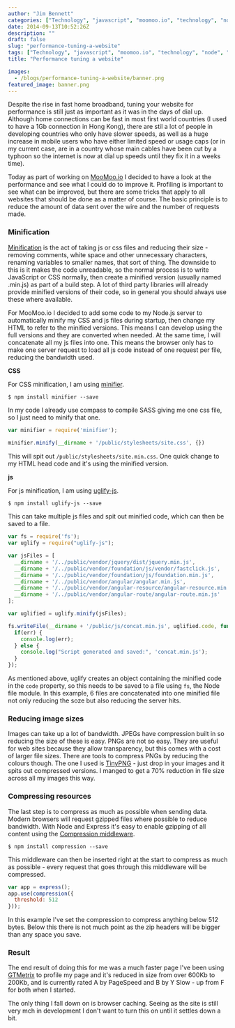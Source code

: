 ```yaml
---
author: "Jim Bennett"
categories: ["Technology", "javascript", "moomoo.io", "technology", "node", "css", "minify", "performance"]
date: 2014-09-13T10:52:26Z
description: ""
draft: false
slug: "performance-tuning-a-website"
tags: ["Technology", "javascript", "moomoo.io", "technology", "node", "css", "minify", "performance"]
title: "Performance tuning a website"

images:
  - /blogs/performance-tuning-a-website/banner.png
featured_image: banner.png
---
```



Despite the rise in fast home broadband, tuning your website for performance is still just as important as it was in the days of dial up.  Although home connections can be fast in most first world countries (I used to have a 1Gb connection in Hong Kong), there are stil a lot of people in developing countries who only have slower speeds, as well as a huge increase in mobile users who have either limited speed or usage caps (or in my current case, are in a country whose main cables have been cut by a typhoon so the internet is now at dial up speeds until they fix it in a weeks time).

Today as part of working on [MooMoo.io](https://www.moomoo.io) I decided to have a look at the performance and see what I could do to improve it.
Profiling is important to see what can be improved, but there are some tricks that apply to all websites that should be done as a matter of course.  The basic principle is to reduce the amount of data sent over the wire and the number of requests made.

### Minification
[Minification](http://en.wikipedia.org/wiki/Minification_%28programming%29) is the act of taking js or css files and reducing their size - removing comments, white space and other unnecessary characters, renaming variables to smaller  names, that sort of thing.  The downside to this is it makes the code unreadable, so the normal process is to write JavaScript or CSS normally, then create a minified version (usually named <filename>.min.js) as part of a build step.  A lot of third party libraries will already provide minified versions of their code, so in general you should always use these where available.

For MooMoo.io I decided to add some code to my Node.js server to automatically minify my CSS and js files during startup, then change my HTML to refer to the minified versions.  This means I can develop using the full versions and they are converted when needed.  At the same time, I will concatenate all my js files into one.  This means the browser only has to make one server request to load all js code instead of one request per file, reducing the bandwidth used.

**CSS**

For CSS minification, I am using [minifier](https://www.npmjs.org/package/minifier).
```
$ npm install minifier --save
```

In my code I already use compass to compile SASS giving me one css file, so I just need to minify that one.

```js
var minifier = require('minifier');
  
minifier.minify(__dirname + '/public/stylesheets/site.css', {})
```

This will spit out `/public/stylesheets/site.min.css`.  One quick change to my HTML head code and it's using the minified version.

**js**

For js minification, I am using [uglify-js](https://www.npmjs.org/package/uglify-js).
```
$ npm install uglify-js --save
```

This can take multiple js files and spit out minified code, which can then be saved to a file.

```js
var fs = require('fs');
var uglify = require("uglify-js");

var jsFiles = [
  __dirname + '/../public/vendor/jquery/dist/jquery.min.js',
  __dirname + '/../public/vendor/foundation/js/vendor/fastclick.js',
  __dirname + '/../public/vendor/foundation/js/foundation.min.js',
  __dirname + '/../public/vendor/angular/angular.min.js',
  __dirname + '/../public/vendor/angular-resource/angular-resource.min.js',
  __dirname + '/../public/vendor/angular-route/angular-route.min.js'
];

var uglified = uglify.minify(jsFiles);

fs.writeFile(__dirname + '/public/js/concat.min.js', uglified.code, function (err){
  if(err) {
    console.log(err);
  } else {
    console.log("Script generated and saved:", 'concat.min.js');
  }
});
```

As mentioned above, uglify creates an object containing the minified code in the `code` property, so this needs to be saved to a file using `fs`, the Node file module.  In this example, 6 files are concatenated into one minified file not only reducing the soze but also reducing the server hits.

### Reducing image sizes
Images can take up a lot of bandwidth.  JPEGs have compression built in so reducing the size of these is easy.  PNGs are not so easy.  They are useful for web sites because they allow transparency, but this comes with a cost of larger file sizes.  There are tools to compress PNGs by reducing the colours though.  The one I used is [TinyPNG](https://tinypng.com/) - just drop in your images and it spits out compressed versions.  I manged to get a 70% reduction in file size across all my images this way.

### Compressing resources
The last step is to compress as much as possible when sending data.  Modern browsers will request gzipped files where possible to reduce bandwidth.  With Node and Express it's easy to enable gzipping of all content using the [Compression middleware](https://www.npmjs.org/package/compression).

```
$ npm install compression --save
```

This middleware can then be inserted right at the start to compress as much as possible - every request that goes through this middleware will be compressed.

```js
var app = express();
app.use(compression({
  threshold: 512
}));
```
In this example I've set the compression to compress anything below 512 bytes.  Below this there is not much point as the zip headers will be bigger than any space you save.

### Result
The end result of doing this for me was a much faster page  I've been using [GTMetrix](http://gtmetrix.com/) to profile my page and it's reduced in size from over 600Kb to 200Kb, and is currently rated A by PageSpeed and B by Y Slow - up from F for both when I started.

The only thing I fall down on is browser caching.  Seeing as the site is still very mch in development I don't want to turn this on until it settles down a bit.

